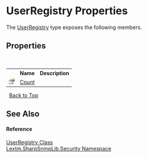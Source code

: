 # UserRegistry Properties
 

The <a href="T_Lextm_SharpSnmpLib_Security_UserRegistry">UserRegistry</a> type exposes the following members.


## Properties
&nbsp;<table><tr><th></th><th>Name</th><th>Description</th></tr><tr><td>![Public property](media/pubproperty.gif "Public property")</td><td><a href="P_Lextm_SharpSnmpLib_Security_UserRegistry_Count">Count</a></td><td /></tr></table>&nbsp;
<a href="#userregistry-properties">Back to Top</a>

## See Also


#### Reference
<a href="T_Lextm_SharpSnmpLib_Security_UserRegistry">UserRegistry Class</a><br /><a href="N_Lextm_SharpSnmpLib_Security">Lextm.SharpSnmpLib.Security Namespace</a><br />